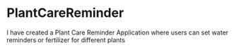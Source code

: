 # PlantCareReminder
I have created a Plant Care Reminder Application where users can set water reminders or fertilizer for different plants 

